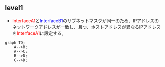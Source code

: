 ## level1
* <font color="red">InterfaceA1</font>と<font color="blue">InterfaceB1</font>のサブネットマスクが同一のため、IPアドレスのネットワークアドレスが一致し、且つ、ホストアドレスが異なるIPアドレスを<font color="red">InterfaceA1</font>に設定する。
```mermaid
graph TD;
    A-->B;
    A-->C;
    B-->D;
    C-->D;
```
